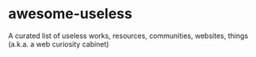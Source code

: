 # awesome-useless
A curated list of useless works, resources, communities, websites, things (a.k.a. a web curiosity cabinet)
